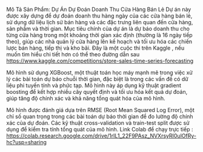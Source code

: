 Mô Tả Sản Phẩm: Dự Án Dự Đoán Doanh Thu Cửa Hàng Bán Lẻ
Dự án này được xây dựng để dự đoán doanh thu hàng ngày của các cửa hàng bán lẻ, sử dụng dữ liệu lịch sử bán hàng và các đặc trưng liên quan đến cửa hàng, sản phẩm và thời gian.
Mục tiêu chính của dự án là dự báo doanh thu cho từng cửa hàng trong một khoảng thời gian xác định (thường là 16 ngày tiếp theo),
giúp các nhà quản lý cửa hàng lên kế hoạch và tối ưu hóa các chiến lược bán hàng, tiếp thị và kho bãi.
Đây là một cuộc thi trên Kaggle , nếu muốn tìm hiểu chi tiết hơn có thể theo đường dẫn sau https://www.kaggle.com/competitions/store-sales-time-series-forecasting

Mô hình sử dụng XGBoost, một thuật toán học máy mạnh mẽ trong việc xử lý các bài toán dự báo chuỗi thời gian, đặc biệt là trong các vấn đề có dữ liệu phi tuyến tính và phức tạp.
Mô hình này áp dụng kỹ thuật gradient boosting để kết hợp nhiều cây quyết định và tối ưu hóa kết quả dự đoán, giúp tăng độ chính xác và khả năng tổng quát hóa của mô hình.

Mô hình được đánh giá dựa trên RMSE (Root Mean Squared Log Error), một chỉ số quan trọng trong các bài toán dự báo thời gian để đo lường độ chính xác của dự đoán.
Các kỹ thuật cross-validation và train-test split được sử dụng để kiểm tra tính tổng quát của mô hình.
Link Colab để chạy trực tiếp : https://colab.research.google.com/drive/1rIL1_22F9PAsz_NVXrsyRI0ulOfRy-hc?usp=sharing
